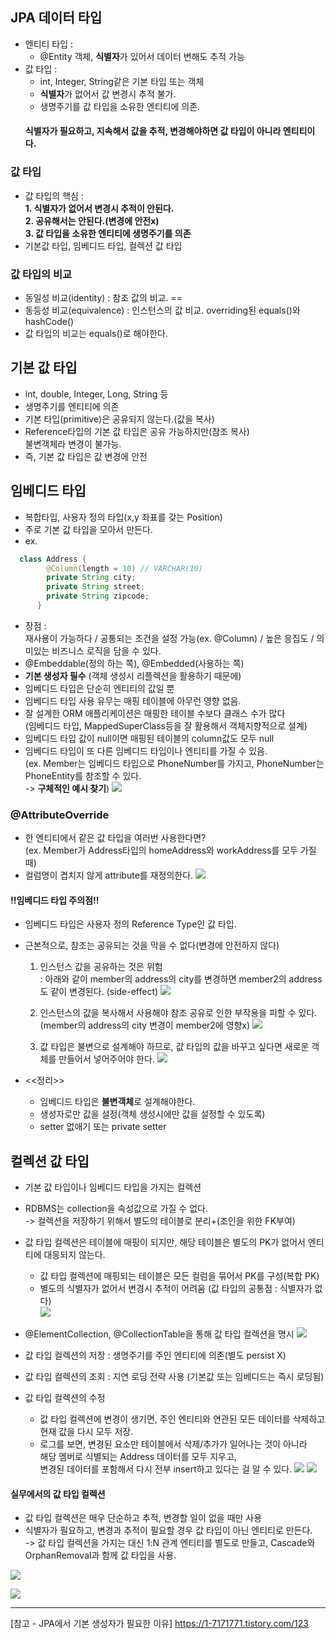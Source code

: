 ## JPA 데이터 타입
- 엔티티 타입 : 
  - @Entity 객체, **식별자**가 있어서 데이터 변해도 추적 가능
- 값 타입 : 
  - int, Integer, String같은 기본 타입 또는 객체 
  - **식별자**가 없어서 값 변경시 추적 불가. 
  - 생명주기를 값 타입을 소유한 엔티티에 의존.
  #### 식별자가 필요하고, 지속해서 값을 추적, 변경해야하면 값 타입이 아니라 엔티티이다.   
### 값 타입 
- 값 타입의 핵심 :   
  **1. 식별자가 없어서 변경시 추적이 안된다.**  
  **2. 공유해서는 안된다.(변경에 안전x)**  
  **3. 값 타입을 소유한 엔티티에 생명주기를 의존**  
- 기본값 타입, 임베디드 타입, 컬렉션 값 타입

### 값 타입의 비교
- 동일성 비교(identity) : 참조 값의 비교. == 
- 동등성 비교(equivalence) : 인스턴스의 값 비교. overriding된 equals()와 hashCode()
- 값 타입의 비교는 equals()로 해야한다.

## 기본 값 타입 
- int, double, Integer, Long, String 등
- 생명주기를 엔티티에 의존
- 기본 타입(primitive)은 공유되지 않는다.(값을 복사)
- Reference타입의 기본 값 타입은 공유 가능하지만(참조 복사)  
  불변객체라 변경이 불가능.
- 즉, 기본 값 타입은 값 변경에 안전
  
## 임베디드 타입 
- 복합타입, 사용자 정의 타입(x,y 좌표를 갖는 Position)
- 주로 기본 값 타입을 모아서 만든다.
- ex. 
```java
  class Address {
  		@Column(length = 10) // VARCHAR(10)
  		private String city;
        private String street;
        private String zipcode;
      }
  ```
 - 장점 :  
    재사용이 가능하다 / 공통되는 조건을 설정 가능(ex. @Column) / 높은 응집도 / 의미있는 비즈니스 로직을 담을 수 있다.
 - @Embeddable(정의 하는 쪽), @Embedded(사용하는 쪽)
 - **기본 생성자 필수** (객체 생성시 리플렉션을 활용하기 때문에)
 - 임베디드 타입은 단순히 엔티티의 값일 뿐
 - 임베디드 타입 사용 유무는 매핑 테이블에 아무런 영향 없음.
 - 잘 설계한 ORM 애플리케이션은 매핑한 테이블 수보다 클래스 수가 많다  
   (임베디드 타입, MappedSuperClass등을 잘 활용해서 객체지향적으로 설계)
 - 임베디드 타입 값이 null이면 매핑된 테이블의 column값도 모두 null
 - 임베디드 타입이 또 다른 임베디드 타입이나 엔티티를 가질 수 있음.   
   (ex. Member는 임베디드 타입으로 PhoneNumber를 가지고, PhoneNumber는 PhoneEntity를 참조할 수 있다.  
   -> **구체적인 예시 찾기**)
 ![](https://velog.velcdn.com/images/melodie104/post/7f3a3644-8680-4d00-9ad2-0cf30d831d72/image.png)

### @AttributeOverride
- 한 엔티티에서 같은 값 타입을 여러번 사용한다면?  
(ex. Member가 Address타입의 homeAddress와 workAddress를 모두 가질때)
- 컬럼명이 겹치지 않게 attribute를 재정의한다.
![](https://velog.velcdn.com/images/melodie104/post/6f0e3574-45e5-4330-8a6c-47bb8c22c593/image.png)


 #### !!임베디드 타입 주의점!!
 - 임베디드 타입은 사용자 정의 Reference Type인 값 타입.
 - 근본적으로, 참조는 공유되는 것을 막을 수 없다(변경에 안전하지 않다)
   1. 인스턴스 값을 공유하는 것은 위험  
   : 아래와 같이 member의 address의 city를 변경하면 member2의 address도 같이 변경된다. (side-effect)
![](https://velog.velcdn.com/images/melodie104/post/82a75459-882f-4c05-b8c8-175682e37fc2/image.png)

   2. 인스턴스의 값을 복사해서 사용해야 참조 공유로 인한 부작용을 피할 수 있다.  
      (member의 address의 city 변경이 member2에 영향x)
   ![](https://velog.velcdn.com/images/melodie104/post/6cca0a85-7358-4204-b95b-8c182485b45f/image.png)
   4. 값 타입은 불변으로 설계해야 하므로, 값 타입의 값을 바꾸고 싶다면 새로운 객체를 만들어서 넣어주어야 한다.
   ![](https://velog.velcdn.com/images/melodie104/post/c121872c-9445-4cfa-8d0d-508e6b77bf28/image.png)

 - <<정리>>
   - 임베디드 타입은 **불변객체**로 설계해야한다.
   - 생성자로만 값을 설정(객체 생성시에만 값을 설정할 수 있도록)
   - setter 없애기 또는 private setter
   
## 컬렉션 값 타입
  - 기본 값 타입이나 임베디드 타입을 가지는 컬렉션
  - RDBMS는 collection을 속성값으로 가질 수 없다.  
    -> 컬렉션을 저장하기 위해서 별도의 테이블로 분리+(조인을 위한 FK부여)
  - 값 타입 컬렉션은 테이블에 매핑이 되지만, 해당 테이블은 별도의 PK가 없어서 엔티티에 대응되지 않는다.
    - 값 타입 컬렉션에 매핑되는 테이블은 모든 컬럼을 묶어서 PK를 구성(복합 PK)
    - 별도의 식별자가 없어서 변경시 추적이 어려움 (값 타입의 공통점 : 식별자가 없다)   
  ![](https://velog.velcdn.com/images/melodie104/post/85d25d2b-b719-4655-93d4-0fd686e11232/image.png)
- @ElementCollection, @CollectionTable을 통해 값 타입 컬렉션을 명시
![](https://velog.velcdn.com/images/melodie104/post/99713f93-ad6e-4052-b521-51cecf67f15a/image.png)

- 값 타입 컬렉션의 저장
: 생명주기를 주인 엔티티에 의존(별도 persist X)
- 값 타입 컬렉션의 조회
: 지연 로딩 전략 사용 (기본값 또는 임베디드는 즉시 로딩됨)
- 값 타입 컬렉션의 수정
  - 값 타입 컬렉션에 변경이 생기면, 주인 엔티티와 연관된 모든 데이터를 삭제하고 현재 값을 다시 모두 저장.
  - 로그를 보면, 변경된 요소만 테이블에서 삭제/추가가 일어나는 것이 아니라   
    해당 멤버로 식별되는 Address 데이터를 모두 지우고,  
    변경된 데이터를 포함해서 다시 전부 insert하고 있다는 걸 알 수 있다.
![](https://velog.velcdn.com/images/melodie104/post/87489d47-4c06-45aa-969a-d39b0e026a68/image.png)
![](https://velog.velcdn.com/images/melodie104/post/4153318a-737c-47b1-88e2-32aa4ab3d462/image.png)
#### 실무에서의 값 타입 컬렉션
- 값 타입 컬렉션은 매우 단순하고 추적, 변경할 일이 없을 때만 사용
- 식별자가 필요하고, 변경과 추적이 필요할 경우 값 타입이 아닌 엔티티로 만든다.  
-> 값 타입 컬렉션을 가지는 대신 1:N 관계 엔티티를 별도로 만들고, Cascade와 OrphanRemoval과 함께 값 타입을 사용.

![](https://velog.velcdn.com/images/melodie104/post/35479142-01a5-43e4-b370-2985403b630f/image.png)

![](https://velog.velcdn.com/images/melodie104/post/f81e6a4c-af88-4440-9149-6f793f551132/image.png)




--------------
[참고 - JPA에서 기본 생성자가 필요한 이유]
https://1-7171771.tistory.com/123
